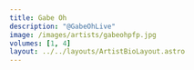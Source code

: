 ```yaml
---
title: Gabe Oh
description: "@GabeOhLive"
image: /images/artists/gabeohpfp.jpg
volumes: [1, 4]
layout: ../../layouts/ArtistBioLayout.astro
---
```

